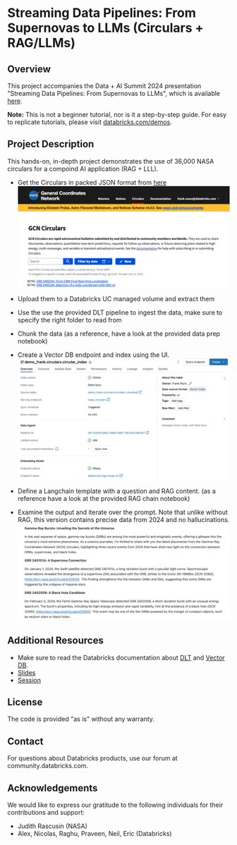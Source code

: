 # Streaming Data Pipelines: From Supernovas to LLMs (Circulars + RAG/LLMs)

## Overview

This project accompanies the Data + AI Summit 2024 presentation "Streaming Data Pipelines: From Supernovas to LLMs", which is available [here](https://www.databricks.com/dataaisummit/session/streaming-data-pipelines-supernovas-llms).

**Note:** This is not a beginner tutorial, nor is it a step-by-step guide. For easy to replicate tutorials, please visit [databricks.com/demos](https://databricks.com/demos).

## Project Description

This hands-on, in-depth project demonstrates the use of 36,000 NASA circulars for a compoind AI application (RAG + LLL). 


* Get the Circulars in packed JSON format from [here](https://gcn.nasa.gov/circulars/archive.json.tar.gz)
![gcn](misc/get_circulars.png)

* Upload them to a Databricks UC managed volume and extract them
* Use the use the provided DLT pipeline to ingest the data, make sure to specify the right folder to read from
* Chunk the data (as a reference, have a look at the provided data prep notebook) 
* Create a Vector DB endpoint and index using the UI. 
![gcn](misc/vector_db.png)

* Define a Langchain template with a question and RAG content. (as a reference have a look at the provided RAG chain notebook) 
* Examine the output and iterate over the prompt. Note that unlike without RAG, this version contains precise data from 2024 and no hallucinations. 
![gcn](misc/grbs.png)


## Additional Resources

- Make sure to read the Databricks documentation about [DLT](https://docs.databricks.com/en/delta-live-tables/index.html) and [Vector DB](https://docs.databricks.com/en/generative-ai/vector-search.html).
- [Slides](https://speakerdeck.com/fmunz/from-supernovas-to-llms-streaming-data-pipelines)
- [Session](https://www.databricks.com/dataaisummit/session/streaming-data-pipelines-supernovas-llms)


## License

The code is provided "as is" without any warranty.

## Contact

For questions about Databricks products, use our forum at community.databricks.com.

## Acknowledgements

We would like to express our gratitude to the following individuals for their contributions and support:

- Judith Rascusin (NASA)
- Alex, Nicolas, Raghu, Praveen, Neil, Eric (Databricks)
